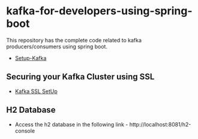 	
# kafka-for-developers-using-spring-boot
This repository has the complete code related to kafka producers/consumers using spring boot.
- [Setup-Kafka](https://github.com/mibrahim-github-cloud/AMQP-ApacheKakfa/blob/main/SetUpKafka.md)

## Securing your Kafka Cluster using SSL
- [Kafka SSL SetUp](https://github.com/mibrahim-github-cloud/AMQP-ApacheKakfa/blob/main/Kafka_Security.md)

## H2 Database
- Access the h2 database in the following link - http://localhost:8081/h2-console
